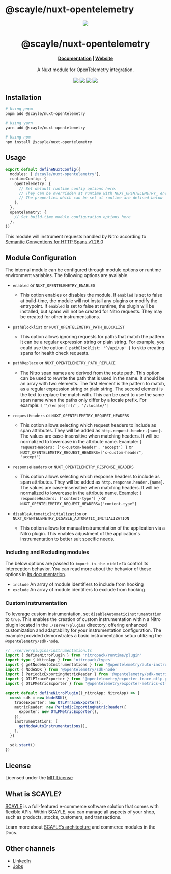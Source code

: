 # @scayle/nuxt-opentelemetry

<div align="center">
  <img src="https://cdn-prod.scayle.com/public/media/general/SCAYLE-Commerce-Engine-header.png" />
</div>

<div align="center">
  <h1>@scayle/nuxt-opentelemetry</h1>
</div>

<div align="center">
  <h4><a href="https://scayle.dev/en/core-documentation/storefront-guide/storefront-application/integrations/open-telemetry">Documentation</a> | <a href="https://www.scayle.com/">Website</a></h4>
</div>

<div align="center">
  A Nuxt module for OpenTelemetry integration.
</div>
<br/>
<div align="center">
  <a href="https://www.npmjs.com/package/@scayle/nuxt-opentelemetry"><img src="https://img.shields.io/npm/v/@scayle/nuxt-opentelemetry/latest.svg?style=flat&colorB=007ec6" /></a>
  <a href="https://www.npmjs.com/package/@scayle/nuxt-opentelemetry"><img src="https://img.shields.io/npm/dm/@scayle/nuxt-opentelemetry.svg?style=flat&colorB=007ec6" /></a>
  <a href="https://www.npmjs.com/package/@scayle/nuxt-opentelemetry"><img src="https://img.shields.io/badge/license-MIT-blue.svg" /></a>
  <a href="https://nuxt.com"><img src="https://img.shields.io/badge/Nuxt-18181B?logo=nuxt.js" /></a>
</div>

## Installation

```bash
# Using pnpm
pnpm add @scayle/nuxt-opentelemetry

# Using yarn
yarn add @scayle/nuxt-opentelemetry

# Using npm
npm install @scayle/nuxt-opentelemetry
```

## Usage

```ts
export default defineNuxtConfig({
  modules: ['@scayle/nuxt-opentelemetry'],
  runtimeConfig: {
    opentelemetry: {
      // Set default runtime config options here.
      // They can be overridden at runtime with NUXT_OPENTELEMETRY_ environment variables
      // The properties which can be set at runtime are defined below
    },
  },
  opentelemetry: {
    // Set build-time module configuration options here
  },
})
```

This module will instrument requests handled by Nitro according to [Semantic Conventions for HTTP Spans v1.26.0](https://github.com/open-telemetry/semantic-conventions/blob/v1.26.0/docs/http/http-spans.md#http-server)

## Module Configuration

The internal module can be configured through module options or runtime environment variables. The following options are available.

- `enabled` or `NUXT_OPENTELEMETRY_ENABLED`
  - This option enables or disables the module.
    If `enabled` is set to false at build-time, the module will not install any plugins or modify the entrypoint.
    If `enabled` is set to false at runtime, the plugin will be installed, but spans will not be created for Nitro requests. They may be created for other instrumentations.

- `pathBlocklist` or `NUXT_OPENTELEMETRY_PATH_BLOCKLIST`
  - This option allows ignoring requests for paths that match the pattern.
    It can be a regular expression string or plain string. For example,
    you could use the option `{ pathBlocklist: '^/api/up' }` to skip creating spans for health check requests.

- `pathReplace` or `NUXT_OPENTELEMETRY_PATH_REPLACE`
  - The Nitro span names are derived from the route path.
    This option can be used to rewrite the path that is used in the name.
    It should be an array with two elements.
    The first element is the pattern to match, as a regular expression string or plain string.
    The second element is the text to replace the match with.
    This can be used to use the same span name when the paths only differ by a locale prefix.
    For example: `['^/(en|de|fr)/', '/:locale/']`

- `requestHeaders` or `NUXT_OPENTELEMETRY_REQUEST_HEADERS`
  - This option allows selecting which request headers to include as span attributes. They will be added as `http.request.header.{name}`. The values are case-insensitive when matching headers. It will be normalized to lowercase in the attribute name. Example: `{ requestHeaders: ['x-custom-header', 'accept'] }` or `NUXT_OPENTELEMETRY_REQUEST_HEADERS=["x-custom-header", "accept"]`

- `responseHeaders` or `NUXT_OPENTELEMETRY_RESPONSE_HEADERS`
  - This option allows selecting which response headers to include as span attributes. They will be added as `http.response.header.{name}`. The values are case-insensitive when matching headers. It will be normalized to lowercase in the attribute name. Example: `{ responseHeaders: ['content-type'] }` or `NUXT_OPENTELEMETRY_REQUEST_HEADERS=["content-type"]`

- `disableAutomaticInitialization` or `NUXT_OPENTELEMETRY_DISABLE_AUTOMATIC_INITIALIZATION`
  - This option allows for manual instrumentation of the application via a Nitro plugin. This enables adjustment of the application's instrumentation to better suit specific needs.

### Including and Excluding modules

The below options are passed to `import-in-the-middle` to control its interception behavior.
You can read more about the behavior of these options in [its documentation](https://github.com/nodejs/import-in-the-middle?tab=readme-ov-file#only-intercepting-hooked-modules).

- `include` An array of module identifiers to include from hooking
- `exclude` An array of module identifiers to exclude from hooking

### Custom instrumentation

To leverage custom instrumentation, set `disableAutomaticInstrumentation` to `true`. This enables the creation of custom instrumentation within a Nitro plugin located in the `./server/plugins` directory, offering enhanced customization and adaptability for your instrumentation configuration. The example provided demonstrates a basic instrumentation setup utilizing the `@opentelemetry/sdk-node`.

```ts
// ./server/plugins/instrumentation.ts
import { defineNitroPlugin } from 'nitropack/runtime/plugin'
import type { NitroApp } from 'nitropack/types'
import { getNodeAutoInstrumentations } from '@opentelemetry/auto-instrumentations-node'
import { NodeSDK } from '@opentelemetry/sdk-node'
import { PeriodicExportingMetricReader } from '@opentelemetry/sdk-metrics'
import { OTLPTraceExporter } from '@opentelemetry/exporter-trace-otlp-proto'
import { OTLPMetricExporter } from '@opentelemetry/exporter-metrics-otlp-proto'

export default defineNitroPlugin((_nitroApp: NitroApp) => {
  const sdk = new NodeSDK({
    traceExporter: new OTLPTraceExporter(),
    metricReader: new PeriodicExportingMetricReader({
      exporter: new OTLPMetricExporter(),
    }),
    instrumentations: [
      getNodeAutoInstrumentations(),
    ],
  })

  sdk.start()
})
```

## License

Licensed under the [MIT License](https://opensource.org/license/mit/)

## What is SCAYLE?

[SCAYLE](https://scayle.com) is a full-featured e-commerce software solution that comes with flexible APIs.
Within SCAYLE, you can manage all aspects of your shop, such as products, stocks, customers, and transactions.

Learn more about [SCAYLE’s architecture](https://scayle.dev/en/core-documentation/welcome-to-scayle/getting-started) and commerce modules in the Docs.

## Other channels

- [LinkedIn](https://www.linkedin.com/company/scaylecommerce/)
- [Jobs](https://careers.smartrecruiters.com/ABOUTYOUGmbH/scayle)

<!-- Badges -->

[npm-version-src]: https://img.shields.io/npm/v/@scayle/nuxt-opentelemetry/latest.svg?style=flat&colorA=18181B&colorB=28CF8D
[npm-version-href]: https://npmjs.com/package/@scayle/nuxt-opentelemetry
[npm-downloads-src]: https://img.shields.io/npm/dm/@scayle/nuxt-opentelemetry.svg?style=flat&colorA=18181B&colorB=28CF8D
[npm-downloads-href]: https://npmjs.com/package/@scayle/nuxt-opentelemetry
[license-src]: https://img.shields.io/npm/l/@scayle/nuxt-opentelemetry.svg?style=flat&colorA=18181B&colorB=28CF8D
[license-href]: https://npmjs.com/package/@scayle/nuxt-opentelemetry

